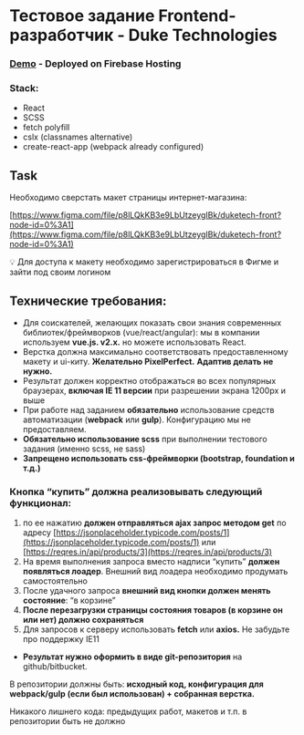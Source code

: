 # Тестовое задание Frontend-разработчик - Duke Technologies

### [Demo](https://duke-art-store.web.app/) - Deployed on Firebase Hosting

### Stack:
- React
- SCSS
- fetch polyfill
- cslx (classnames alternative)
- create-react-app (webpack already configured)

## Task

Необходимо сверстать макет страницы интернет-магазина:

[https://www.figma.com/file/p8lLQkKB3e9LbUtzeygIBk/duketech-front?node-id=0%3A1](https://www.figma.com/file/p8lLQkKB3e9LbUtzeygIBk/duketech-front?node-id=0%3A1)

<aside>
💡 Для доступа к макету необходимо зарегистрироваться в Фигме и зайти под своим логином

</aside>

## Технические требования:

- Для соискателей, желающих показать свои знания современных библиотек/фреймворков (vue/react/angular): мы в компании используем **vue.js. v2.x.** но можете использовать React.
- Верстка должна максимально соответствовать предоставленному макету и ui-киту. **Желательно PixelPerfect.** **Адаптив делать не нужно.**
- Результат должен корректно отображаться во всех популярных браузерах, **включая IE 11 версии** при разрешении экрана 1200px и выше
- При работе над заданием **обязательно** использование средств автоматизации (**webpack** или **gulp**). Конфигурацию мы не предоставляем.
- **Обязательно использование scss** при выполнении тестового задания (именно scss, не sass)
- **Запрещено использовать css-фреймворки (bootstrap, foundation и т.д.)**

### **Кнопка “купить” должна реализовывать следующий функционал:**

1. по ее нажатию **должен отправляться ajax запрос методом get** по адресу [https://jsonplaceholder.typicode.com/posts/1](https://jsonplaceholder.typicode.com/posts/1) или [https://reqres.in/api/products/3](https://reqres.in/api/products/3)
2. На время выполнения запроса вместо надписи “купить” **должен появляться лоадер**. Внешний вид лоадера необходимо продумать самостоятельно
3. После удачного запроса **внешний вид кнопки должен менять состояние**: “в корзине”
4. **После перезагрузки страницы состояния товаров (в корзине он или нет) должно сохраняться**
5. Для запросов к серверу использовать **fetch** или **axios.** Не забудьте про поддержку IE11

- **Результат нужно оформить в виде git-репозитория** на github/bitbucket.

В репозитории должны быть: **исходный код, конфигурация для webpack/gulp (если был использован) + собранная верстка.**

Никакого лишнего кода: предыдущих работ, макетов и т.п. в репозитории быть не должно
